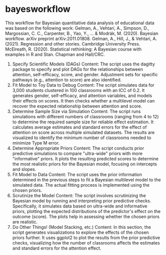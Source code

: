 # bayesworkflow

This workflow for Bayesian quantitative data analysis of educational data was based on the following work:
Gelman, A., Vehtari, A., Simpson, D., Margossian, C. C., Carpenter, B., Yao, Y., ... & Modrák, M. (2020). Bayesian workflow. arXiv preprint arXiv:2011.01808.
Gelman, A., Hill, J., & Vehtari, A. (2021). Regression and other stories. Cambridge University Press.
McElreath, R. (2020). Statistical rethinking: A Bayesian course with examples in R and Stan. Chapman and Hall/CRC.

1. Specify Scientific Models (DAGs)
Content: The script uses the dagitty package to specify and plot DAGs for the relationships between attention, self-efficacy, score, and gender. Adjustment sets for specific pathways (e.g., attention to score) are also identified.
2. Fit Model to Toy Data to Debug
Content: The script simulates data for 3,000 students clustered in 100 classrooms with an ICC of 0.2. It generates gender, self-efficacy, and attention variables, and models their effects on scores. It then checks whether a multilevel model can recover the expected relationship between attention and score.
3. Determine Sample Size via Simulation
Content: The script runs simulations with different numbers of classrooms (ranging from 4 to 12) to determine the required sample size for reliable effect estimation. It calculates average estimates and standard errors for the effect of attention on score across multiple simulated datasets. The results are visualized to identify the minimum number of classrooms needed to minimize Type M error.
4. Determine Appropriate Priors
Content: The script conducts prior predictive simulations to compare "ultra-wide" priors with more "informative" priors. It plots the resulting predicted scores to determine the most realistic priors for the Bayesian model, focusing on intercepts and slopes.
5. Fit Model to Data
Content: The script uses the prior information determined in the previous steps to fit a Bayesian multilevel model to the simulated data. The actual fitting process is implemented using the chosen priors.
6. Scrutinize the Model
Content: The script involves scrutinizing the Bayesian model by running and interpreting prior predictive checks. Specifically, it simulates data based on ultra-wide and informative priors, plotting the expected distributions of the predictor's effect on the outcome (score). The plots help in assessing whether the chosen priors are realistic.
7. Do Other Things! (Model Stacking, etc.)
Content: In this section, the script generates visualizations to explore the effects of the chosen priors further. It uses ggplot2 to plot the results from the prior predictive checks, visualizing how the number of classrooms affects the estimates and standard errors for the attention effect.
